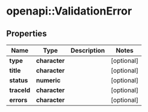 # openapi::ValidationError

## Properties
Name | Type | Description | Notes
------------ | ------------- | ------------- | -------------
**type** | **character** |  | [optional] 
**title** | **character** |  | [optional] 
**status** | **numeric** |  | [optional] 
**traceId** | **character** |  | [optional] 
**errors** | **character** |  | [optional] 


